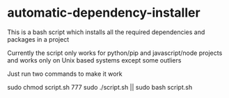 # automatic-dependency-installer
This is a bash script which installs all the required dependencies and packages in a project


Currently the script only works for python/pip and javascript/node projects and works only on Unix based systems except some outliers

Just run two commands to make it work 

sudo chmod script.sh 777
sudo ./script.sh || sudo bash script.sh

